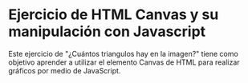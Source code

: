 # Ejercicio de HTML Canvas y su manipulación con Javascript

Este ejercicio de "¿Cuántos triangulos hay en la imagen?" tiene como objetivo
aprender a utilizar el elemento Canvas de HTML para realizar gráficos por medio de JavaScript.
